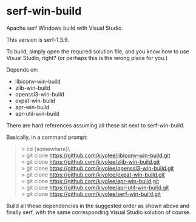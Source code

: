 # serf-win-build

Apache serf Windows build with Visual Studio.

This version is serf-1.3.9.

To build, simply open the required solution file, and
you know how to use Visual Studio, right?
(or perhaps this is the wrong place for you.)

Depends on:
* libiconv-win-build  
* zlib-win-build  
* openssl3-win-build  
* expat-win-build  
* apr-win-build  
* apr-util-win-build  

There are hard references assuming all these sit next to serf-win-build.

Basically, in a command prompt:

> \> cd {somewhere}\\  
> \> git clone https://github.com/kiyolee/libiconv-win-build.git  
> \> git clone https://github.com/kiyolee/zlib-win-build.git  
> \> git clone https://github.com/kiyolee/openssl3-win-build.git  
> \> git clone https://github.com/kiyolee/expat-win-build.git  
> \> git clone https://github.com/kiyolee/apr-win-build.git  
> \> git clone https://github.com/kiyolee/apr-util-win-build.git  
> \> git clone https://github.com/kiyolee/serf-win-build.git  

Build all these dependencies in the suggested order as shown above and finally serf, with the same corresponding Visual Studio solution of course.
